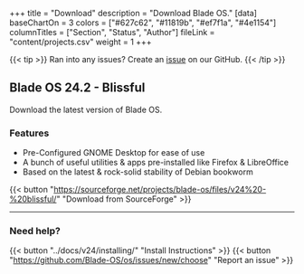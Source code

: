 +++
title = "Download"
description = "Download Blade OS."
[data]
baseChartOn = 3
colors = ["#627c62", "#11819b", "#ef7f1a", "#4e1154"]
columnTitles = ["Section", "Status", "Author"]
fileLink = "content/projects.csv"
weight = 1
+++

{{< tip >}} Ran into any issues? Create an [issue](https://github.com/Blade-OS/os/issues/new/choose "Open an issue") on our GitHub. {{< /tip >}}

## Blade OS 24.2 - Blissful
Download the latest version of Blade OS.

### Features
* Pre-Configured GNOME Desktop for ease of use
* A bunch of useful utilities & apps pre-installed like Firefox & LibreOffice
* Based on the latest & rock-solid stability of Debian bookworm

{{< button "https://sourceforge.net/projects/blade-os/files/v24%20-%20blissful/" "Download from SourceForge" >}}

---
### Need help?
{{< button "../docs/v24/installing/" "Install Instructions" >}} {{< button "https://github.com/Blade-OS/os/issues/new/choose" "Report an issue" >}}